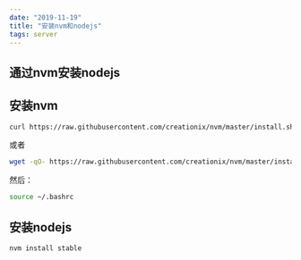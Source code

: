 ```yaml
---
date: "2019-11-19"
title: "安装nvm和nodejs"
tags: server
---
```

## 通过nvm安装nodejs

## 安装nvm

```bash
curl https://raw.githubusercontent.com/creationix/nvm/master/install.sh | bash
```
或者

```bash
wget -qO- https://raw.githubusercontent.com/creationix/nvm/master/install.sh | bash
```

然后：

```bash
source ~/.bashrc
```

## 安装nodejs

```bash
nvm install stable
```
